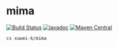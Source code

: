 # mima

[![Build Status](https://travis-ci.org/xuwei-k/mima.svg?branch=master)](https://travis-ci.org/xuwei-k/mima)
[![javadoc](https://javadoc-badge.appspot.com/com.github.xuwei-k/mima_2.10.svg?label=javadoc)](https://javadoc-badge.appspot.com/com.github.xuwei-k/mima_2.10/index.html#mima.package)
[![Maven Central](https://maven-badges.herokuapp.com/maven-central/com.github.xuwei-k/mima_2.10/badge.svg)](https://maven-badges.herokuapp.com/maven-central/com.github.xuwei-k/mima_2.10)

```
cs xuwei-k/mima
```
